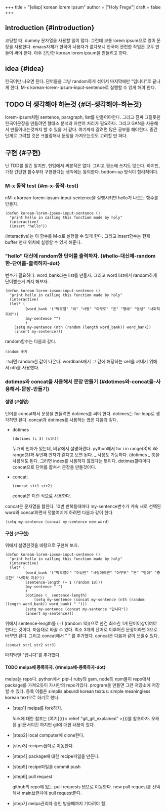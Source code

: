 +++
title = "[elisp] korean lorem ipsum"
author = ["Holy Frege"]
draft = false
+++

## introduction {#introduction}

코딩할 때, dummy 문자열을 사용할 일이 많다. 그런데 보통 lorem
ipsum으로 영어 문장을 사용한다. emacs자체가 한국어 사용자가 없다보니
한국어 관련한 작업은 모두 만들어 써야 한다. 아주 간단한 korean lorem
ipsum을 만들려고 한다.


## idea {#idea}

한국어만 나오면 된다. 단어들을 그냥 random하게 섞어서 마지막에만
"입니다"로 끝나게 한다. M-x korean-lorem-ipsum-input-sentence로 실행할
수 있게 해야 한다.


## <span class="org-todo todo TODO">TODO</span> 더 생각해야 하는것 {#더-생각해야-하는것}

lorem-ipsum처럼 sentence, paragraph, list를 만들어야한다. 그리고 진짜
그럴듯한 한국어문장을 만들려면 형태소 분석과 자연어 처리가
필요하다. 그리고 GAN을 사용해서 만들어내는것까지 할 수 있을 거
같다. 여기까지 갈려면 많은 공부를 해야한다. 중간단계로 고려할 것은
크롤링해서 문장을 가져오는것도 고려할 만 하다.


## 구현 {#구현}

난 TDD를 알긴 알지만, 현업에서 써본적은 없다. 그리고 평소에 쓰지도
않는다. 하지만, 가장 간단한 함수부터 구현한다는 생각에는
동의한다. bottom-up 방식이 합리적이다.


### M-x 동작 test {#m-x-동작-test}

nM-x korean-lorem-ipsum-input-sentence을 실행시키면 hello가 나오는
함수를 만들자.

```emacs-lisp
(defun korean-lorem-ipsum-input-sentence ()
  "print hello in calling this function made by holy"
  (interactive)
  (insert "hello"))
```

(interactive)는 이 함수를 M-x로 실행할 수 있게 한다. 그리고
insert함수는 현재 buffer 현재 위치에 실행할 수 있게 해준다.


### "hello" 대신에 random한 단어를 출력하자. {#hello-대신에-random한-단어를-출력하자-dot}

변수가 필요하다. word_bank라는 list를 만들자. 그리고 word list에서
random하게 단어뽑는거 까지 해보자.

```emacs-lisp
(defun korean-lorem-ipsum-input-sentence ()
  "print hello in calling this function made by holy"
  (interactive)
  (let* (
         (word_bank '("박호열" "이" "사랑" "아무도" "돈" "명예" "명성" "사회적 지위"))
         (my-sentence "")
         )
    (setq my-sentence (nth (random (length word_bank)) word_bank))
    (insert my-sentence)))
```

random함수는 다음과 같다.

```text
random 숫자
```

그러면 random한 값이 나온다. wordbank에서 그 값에 해당하는 cell을
꺼내기 위해서 nth를 사용했다.


### dotimes와 concat을 사용해서 문장 만들기 {#dotimes와-concat을-사용해서-문장-만들기}


#### 설명 {#설명}

단어를 concat해서 문장을 만들려면 dotimes를 써야 한다. dotimes는
for-loop로 생각하면 된다. concat과 dotimes를 사용하는 법은 다음과
같다.

-   dotimes
    ```text
    (dotimes (i 3) (sth))

    ```
    두개의 인자가 있는데, 비유에서 설명하겠다. python에서 for i in
    range(3)의 i와 range(3)과 두번째 인자가 같다고 보면 된다. _ 사용도
    가능하다. (dotimes _ 3)을 사용해도 된다. 그러면 index를 사용하지
    않겠다는 뜻이다. dotimes할때마다 concat으로 단어를 합쳐서 문장을
    만들것이다.

-   concat:
    ```text
    (concat str1 str2)
    ```
    concat은 이런 식으로 사용한다.

concat은 문자열을 합친다. 10번 반복될때마다 my-sentence변수가
계속 새로 선택된 word와 concat하면서 덧붙여지게 하려면 다음과 같이 한다.

```text
(setq my-sentence (concat my-sentence new-word)
```


#### 구현 {#구현}

위에서 설명한것을 바탕으로 구현해 보자.

```elisp
(defun korean-lorem-ipsum-input-sentence ()
  "print hello in calling this function made by holy"
  (interactive)
  (let* (
         (word_bank '("박호열이" "이상한" "사랑이라면" "아무도" "돈" "명예" "중요한" "사회적 지위"))
         (sentence-length (+ 1 (random 10)))
         (my-sentence " ")
         )
         (dotimes (_ sentence-length)
             (setq my-sentence (concat my-sentence (nth (random (length word_bank)) word_bank) " ")))
         (setq my-sentence (concat my-sentence "입니다"))
         (insert my-sentence)))
```

위에서 sentence-length를 (+1 (random 10))으로 한건 최소한 1개
단어이상이여야 한다는 것이다. 마음대로 바꿀 수 있다. 최소 3개의
단어로 이루어진 문장이라면 3으로 바꾸면 된다. 그리고 concat에서 " "
를 추가했다. concat은 다음과 같이 쓰일수 있다.

```text
(concat str1 str2 str3)
```

마지막엔 "입니다"를 추가했다.


#### <span class="org-todo todo TODO">TODO</span> melpa에 등록하자. {#melpa에-등록하자-dot}

melpa는 repo다. python에서 pip나 ruby의 gem, node의 npm들이 repo에서
package를 가져오듯이 자시만의 repo가있다. program을 만들면 그런
저장소에 저장할 수 있다. 등록 이름은 simplis absurdi korean textus:
simple meaningless korean text으로 하기로 했다.

<!--list-separator-->

-  [step1] melpa를 fork하자.

    fork에 대한 참조는 [여기]({{< relref "git_git_explained" >}})를 참조하자. 오래된 git문서이긴 하지만 git에
    대한 내용이 있다.

<!--list-separator-->

-  [step2] local computer에 clone한다.

<!--list-separator-->

-  [step3] recipes폴더로 이동한다.

<!--list-separator-->

-  [step4] package에 대한 recipe파일을 만든다.

<!--list-separator-->

-  [step5] recipe파일을 commit push

<!--list-separator-->

-  [step6] pull request

    github의 repo에 있는 pull requests 탭으로 이동한다. new pull request를
    선택해서 main브랜치에 pull request한다.

<!--list-separator-->

-  [step7] melpa관리자 승인 받을때까지 기다려야 함.
